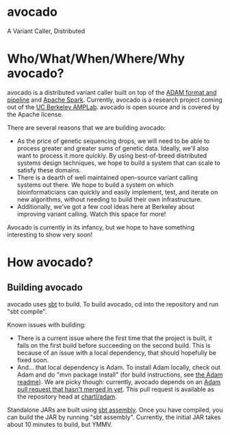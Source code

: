 avocado
=======

A Variant Caller, Distributed

# Who/What/When/Where/Why avocado?

avocado is a distributed variant caller built on top of the [ADAM format and pipeline](http://www.github.com/massie/adam) and [Apache Spark](http://spark.incubator.apache.org/). Currently, avocado is a research project coming out of the [UC Berkeley AMPLab](https://amplab.cs.berkeley.edu/). avocado is open source and is covered by the Apache license.

There are several reasons that we are building avocado:

* As the price of genetic sequencing drops, we will need to be able to process greater and greater sums of genetic data. Ideally, we'll also want to process it more quickly. By using best-of-breed distributed systems design techniques, we hope to build a system that can scale to satisfy these domains.
* There is a dearth of well maintained open-source variant calling systems out there. We hope to build a system on which bioinformaticians can quickly and easily implement, test, and iterate on new algorithms, without needing to build their own infrastructure.
* Additionally, we've got a few cool ideas here at Berkeley about improving variant calling. Watch this space for more!

Avocado is currently in its infancy, but we hope to have something interesting to show very soon!

# How avocado?

## Building avocado

avocado uses [sbt](http://www.scala-sbt.org/) to build. To build avocado, cd into the repository and run "sbt compile".

Known issues with building:
* There is a current issue where the first time that the project is built, it fails on the first build before succeeding on the second build. This is because of an issue with a local dependency, that should hopefully be fixed soon.
* And... that local dependency is Adam. To install Adam locally, check out Adam and do "mvn package install" (for build instructions, see [the Adam readme](https://github.com/massie/adam)). We are picky though: currently, avocado depends on an [Adam pull request that hasn't merged in yet](https://github.com/massie/adam/pull/12). This pull request is available as the repository head at [chartl/adam](https://github.com/chartl/adam).

Standalone JARs are built using [sbt assembly](https://github.com/sbt/sbt-assembly). Once you have compiled, you can build the JAR by running "sbt assembly". Currently, the initial JAR takes about 10 minutes to build, but YMMV.
